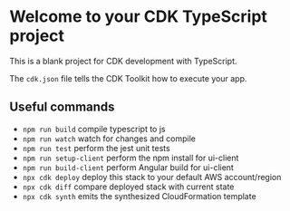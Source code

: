 # Welcome to your CDK TypeScript project

This is a blank project for CDK development with TypeScript.

The `cdk.json` file tells the CDK Toolkit how to execute your app.

## Useful commands

* `npm run build`           compile typescript to js
* `npm run watch`           watch for changes and compile
* `npm run test`            perform the jest unit tests
* `npm run setup-client`    perform the npm install for ui-client
* `npm run build-client`    perform Angular build for ui-client
* `npx cdk deploy`          deploy this stack to your default AWS account/region
* `npx cdk diff`            compare deployed stack with current state
* `npx cdk synth`           emits the synthesized CloudFormation template
